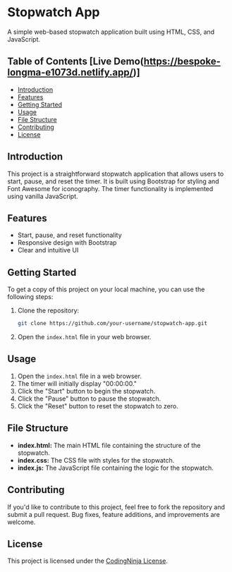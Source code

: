
# Stopwatch App

A simple web-based stopwatch application built using HTML, CSS, and JavaScript.

## Table of Contents [Live Demo(https://bespoke-longma-e1073d.netlify.app/)]

- [Introduction](#introduction)
- [Features](#features)
- [Getting Started](#getting-started)
- [Usage](#usage)
- [File Structure](#file-structure)
- [Contributing](#contributing)
- [License](#license)

## Introduction

This project is a straightforward stopwatch application that allows users to start, pause, and reset the timer. It is built using Bootstrap for styling and Font Awesome for iconography. The timer functionality is implemented using vanilla JavaScript.

## Features

- Start, pause, and reset functionality
- Responsive design with Bootstrap
- Clear and intuitive UI

## Getting Started

To get a copy of this project on your local machine, you can use the following steps:

1. Clone the repository:

   ```bash
   git clone https://github.com/your-username/stopwatch-app.git
   ```

2. Open the `index.html` file in your web browser.

## Usage

1. Open the `index.html` file in a web browser.
2. The timer will initially display "00:00:00."
3. Click the "Start" button to begin the stopwatch.
4. Click the "Pause" button to pause the stopwatch.
5. Click the "Reset" button to reset the stopwatch to zero.

## File Structure

- **index.html:** The main HTML file containing the structure of the stopwatch.
- **index.css:** The CSS file with styles for the stopwatch.
- **index.js:** The JavaScript file containing the logic for the stopwatch.

## Contributing

If you'd like to contribute to this project, feel free to fork the repository and submit a pull request. Bug fixes, feature additions, and improvements are welcome.

## License

This project is licensed under the [CodingNinja License](LICENSE).
